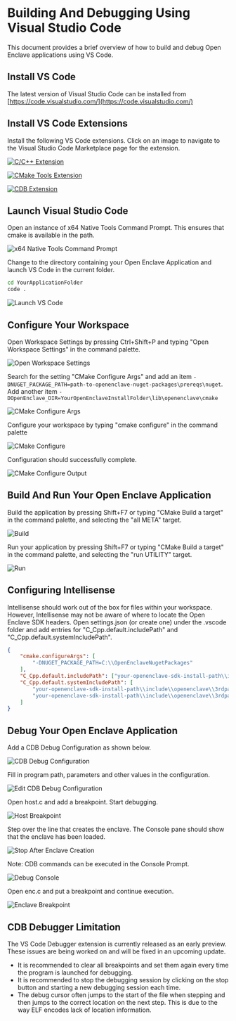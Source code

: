 # Building And Debugging Using Visual Studio Code

This document provides a brief overview of how to build and debug Open Enclave applications using VS Code.

## Install VS Code

The latest version of Visual Studio Code can be installed from [https://code.visualstudio.com/](https://code.visualstudio.com/)


## Install VS Code Extensions

Install the following VS Code extensions. Click on an image to navigate to the Visual Studio Code Marketplace page for the extension.

[![C/C++ Extension](images/VSCodeCppExtension.png)](https://marketplace.visualstudio.com/items?itemName=ms-vscode.cpptools)

[![CMake Tools Extension](images/VSCodeCMakeToolsExtension.png)](https://marketplace.visualstudio.com/items?itemName=vector-of-bool.cmake-tools)

[![CDB Extension](images/VSCodeCDBExtension.png)](https://marketplace.visualstudio.com/items?itemName=MicrosoftDebuggingPlatform.vscode-cdb)

## Launch Visual Studio Code
Open an instance of x64 Native Tools Command Prompt. This ensures that cmake is available in the path.

![x64 Native Tools Command Prompt](images/VSCodeNativeToolsPrompt.png)

Change to the directory containing your Open Enclave Application and launch VS Code in the current folder.

```cmd
cd YourApplicationFolder
code .
```

![Launch VS Code](images/VSCodeLaunch.png)

## Configure Your Workspace

Open Workspace Settings by pressing Ctrl+Shift+P and typing "Open Workspace Settings" in the command palette.

![Open Workspace Settings](images/VSCodeOpenWorkspaceSettings.png)

Search for the setting "CMake Configure Args" and add an item `-DNUGET_PACKAGE_PATH=path-to-openenclave-nuget-packages\prereqs\nuget`.
Add another item `-DOpenEnclave_DIR=YourOpenEnclaveInstallFolder\lib\openenclave\cmake`


![CMake Configure Args](images/VSCodeCMakeConfigureArgs.png)

Configure your workspace by typing "cmake configure" in the command palette

![CMake Configure](images/VSCodeCMakeConfigure.png)

Configuration should successfully complete.

![CMake Configure Output](images/VSCodeCMakeConfigureOutput.png)

## Build And Run Your Open Enclave Application

Build the application by pressing Shift+F7 or typing "CMake Build a target" in the command palette, and selecting the "all META" target.

![Build](images/VSCodeBuild.png)

Run your application by pressing Shift+F7 or typing "CMake Build a target" in the command palette, and selecting the "run UTILITY" target.

![Run](images/VSCodeRun.png)

## Configuring Intellisense

Intellisense should work out of the box for files within your workspace. However, Intellisense may not be aware of where to locate the Open Enclave SDK headers.
Open settings.json (or create one) under the .vscode folder and add entries for "C_Cpp.default.includePath" and "C_Cpp.default.systemIncludePath".

```json
{
    "cmake.configureArgs": [
        "-DNUGET_PACKAGE_PATH=C:\\OpenEnclaveNugetPackages"
    ],
    "C_Cpp.default.includePath": ["your-openenclave-sdk-install-path\\include"],
    "C_Cpp.default.systemIncludePath": [
        "your-openenclave-sdk-install-path\\include\\openenclave\\3rdparty\\libc",
        "your-openenclave-sdk-install-path\\include\\openenclave\\3rdparty\\libcxx"
    ]
}
```

## Debug Your Open Enclave Application

Add a CDB Debug Configuration as shown below.

![CDB Debug Configuration](images/VSCodeDebugConfiguration.png)

Fill in program path, parameters and other values in the configuration.

![Edit CDB Debug Configuration](images/VSCodeEditDebugConfiguration.png)

Open host.c and add a breakpoint. Start debugging.

![Host Breakpoint](images/VSCodeHostBreakpoint.png)

Step over the line that creates the enclave. The Console pane should show that the enclave has been loaded.

![Stop After Enclave Creation](images/VSCodeStopAfterEnclaveCreation.png)

Note: CDB commands can be executed in the Console Prompt.

![Debug Console](images/VSCodeDebugConsole.png)

Open enc.c and put a breakpoint and continue execution.

![Enclave Breakpoint](images/VSCodeEnclaveBreakpoint.png)


## CDB Debugger Limitation

The VS Code Debugger extension is currently released as an early preview.
These issues are being worked on and will be fixed in an upcoming update.

- It is recommended to clear all breakpoints and set them again every time the program is launched for debugging.
- It is recommended to stop the debugging session by clicking on the stop button and starting a new debugging session each time.
- The debug cursor often jumps to the start of the file when stepping and then jumps to the correct location on the next step. 
This is due to the way ELF encodes lack of location information.

